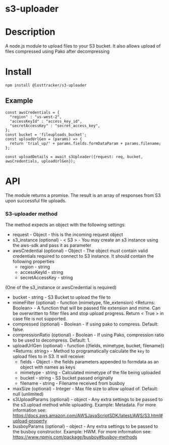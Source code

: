 # s3-uploader

# Description
A node.js module to upload files to your S3 bucket. It also allows upload of files compressed using Pako after decompressing

# Install
```
npm install @losttracker/s3-uploader
```

## Example
```
const awsCredentials = {
  "region" : "us-west-2",
  "accessKeyId" : "access_key_id",
  "secretAccessKey" : "secret_access_key",
};
const bucket = 'fileuploads_bucket';
const uploadUrlGen = (params) => {
  return 'trial_up/' + params.fields.formDataParam + params.filename;
};

const uploadDetails = await s3Uploader({request: req, bucket, awsCredentials, uploadUrlGen});
```

# API
The module returns a promise. The result is an array of responses from S3 upon successful file uploads.

### S3-uploader method
The method expects an object with the following settings:
 - request - Object - this is the incoming request object
 - s3_instance (optional) - < S3 > - You may create an s3 instance using the aws-sdk and pass it as parameter
 - awsCredential (optional) - Object - The object must contain valid credentials required to connect to S3 instance. It should contain the following properties
   - region - string
   - accessKeyId - string
   - secretAccessKey - string
  
 (One of the s3_instance or awsCredential is required)
 
 - bucket - string - S3 Bucket to upload the file to
 - mimeFilter (optional) - function (mimetype, file_extension) <Returns: Boolean> - A function that will be passed file extension and mime. Can be overwritten to filter files and stop upload progress. Return < True > in case file is not supported.
 - compressed (optional) - Boolean - If using pako to compress. Default: false.
 - compressionRatio (optional) - Boolean - If using Pako, compression ratio to be used to decompress. Default: 1.
 - uploadUrlGen (optional) - function ({fields, mimetype, bucket, filename}) <Returns: string> - Method to programatically calculate the `key` to upload files to in S3. It will receive:
   - fields - Object - the fields parameters appended to formdata as an object with names as keys
   - mimetype - string - Calculated mimetype of the file being uploaded
   - bucket - string - S3 bucket passed originally
   - filename - string - Filename received from busboy
 - maxSize (optional) - Integer - Max file size to allow upload of. Default: null (unlimited)
 - s3UploadParams (optional) - object - Any extra settings to be passed to the s3.upload method while uploading. Example: Metadata. For more information see: https://docs.aws.amazon.com/AWSJavaScriptSDK/latest/AWS/S3.html#upload-property
 - busboyParams (optional) - object - Any extra settings to be passed to the busboy constructor. Example: HWM. For more information see: https://www.npmjs.com/package/busboy#busboy-methods
 

